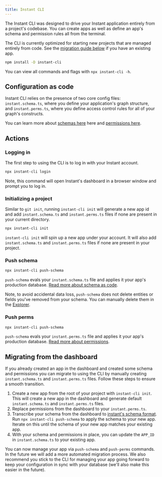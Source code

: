 ```yaml
---
title: Instant CLI
---
```


The Instant CLI was designed to drive your Instant application entirely from a project's codebase. You can create apps as well as define an app's schema and permission rules all from the terminal.

The CLI is currently optimized for starting new projects that are managed
entirely from code. See the [migration guide below](#migrating-from-the-dashboard) if you have an existing app.

```sh
npm install -D instant-cli
```

You can view all commands and flags with `npx instant-cli -h`.

## Configuration as code

Instant CLI relies on the presence of two core config files: `instant.schema.ts`, where you define your application's graph structure, and `instant.perms.ts`, where you define access control rules for all of your graph's constructs.

You can learn more about [schemas here](/docs/schema) here and [permissions here](/docs/permissions).

## Actions

### Logging in

The first step to using the CLI is to log in with your Instant account.

```sh
npx instant-cli login
```

Note, this command will open Instant's dashboard in a browser window and prompt you to log in.

### Initializing a project

Similar to `git init`, running `instant-cli init` will generate a new app id and add `instant.schema.ts` and `instant.perms.ts` files if none are present in your current directory.

```sh
npx instant-cli init
```

`instant-cli init` will spin up a new app under your account. It will also add `instant.schema.ts` and `instant.perms.ts` files if none are present in your project.

### Push schema

```sh
npx instant-cli push-schema
```

`push-schema` evals your `instant.schema.ts` file and applies it your app's production database. [Read more about schema as code](/docs/schema).

Note, to avoid accidental data loss, `push-schema` does not delete entities or fields you've removed from your schema. You can manually delete them in the [Explorer](https://www.instantdb.com/dash?s=main&t=explorer).

### Push perms

```sh
npx instant-cli push-schema
```

`push-schema` evals your `instant.perms.ts` file and applies it your app's production database. [Read more about permissions](/docs/permissions).

## Migrating from the dashboard

If you already created an app in the dashboard and created some schema and
permissions you can migrate to using the CLI by manually creating `instant.schema.ts` and `instant.perms.ts` files.
Follow these steps to ensure a smooth transition.

1. Create a new app from the root of your project with `instant-cli init`. This will create a new app in the dashboard and generate default `instant.schema.ts` and `instant.perms.ts` files.
2. Replace permissions from the dashboard to your `instant.perms.ts`.
3. Transcribe your schema from the dashboard to [instant's schema format](/docs/schema). Run `npx instant-cli push-schema` to apply the schema to your new app. Iterate on this until the schema of your new app matches your existing app.
4. With your schema and permissions in place, you can update the `APP_ID` in `instant.schema.ts` to your existing app.

You can now manage your app via `push-schema` and `push-perms` commands. In the future we will add a more automated migration process.
We also recommend you stick to the CLI for managing your app going forward to
keep your configuration in sync with your database (we'll also make this easier
in the future).

